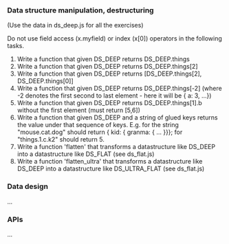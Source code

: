 ### Data structure manipulation, destructuring

(Use the data in ds_deep.js for all the exercises)

Do not use field access (x.myfield) or index (x[0]) operators in the following tasks.

1. Write a function that given DS_DEEP returns DS_DEEP.things
2. Write a function that given DS_DEEP returns DS_DEEP.things[2]
3. Write a function that given DS_DEEP returns [DS_DEEP.things[2], DS_DEEP.things[0]]
4. Write a function that given DS_DEEP returns DS_DEEP.things[-2] (where -2 denotes the first second to last element - here it will be { a: 3, ...})
5. Write a function that given DS_DEEP returns DS_DEEP.things[1].b without the first element (must return [5,6]) 
6. Write a function that given DS_DEEP and a string of glued keys returns the value under that sequence of keys. E.g. for the string "mouse.cat.dog" should return { kid: { granma: { ... }}}; for "things.1.c.k2" should return 5.
7. Write a function 'flatten' that transforms a datastructure like DS_DEEP into a datastructure like DS_FLAT (see ds_flat.js)
8. Write a function 'flatten_ultra' that transforms a datastructure like DS_DEEP into a datastructure like DS_ULTRA_FLAT (see ds_flat.js)


### Data design

...


### APIs

...
